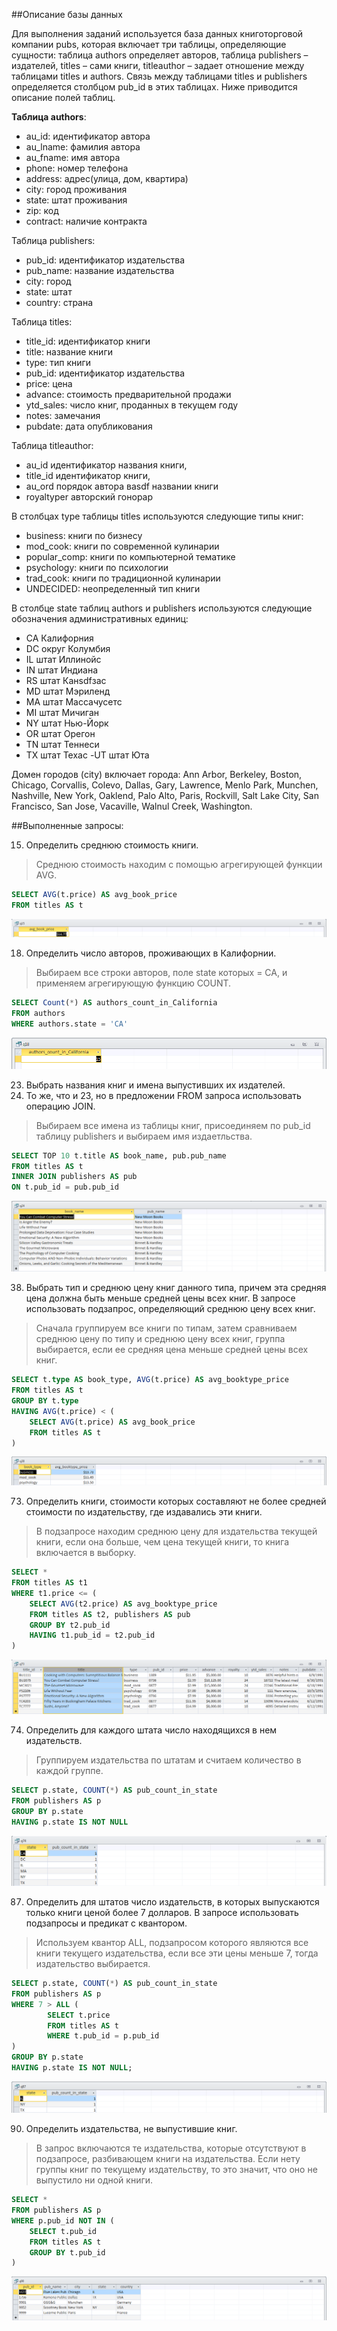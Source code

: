 
##Описание базы данных

Для выполнения заданий используется база данных книготорговой компании pubs, которая включает три таблицы, определяющие сущности: 
таблица authors определяет авторов, таблица publishers – издателей, titles – сами книги, titleauthor – задает отношение между 
таблицами titles и authors. Связь между таблицами titles и publishers определяется столбцом pub_id в этих таблицах. Ниже приводится 
описание полей таблиц.

**Таблица authors**:
- au_id: идентификатор автора
- au_lname:	фамилия автора
- au_fname:	имя автора
- phone: номер телефона
- address: адрес(улица, дом, квартира)
- city:	город проживания
- state: штат проживания
- zip: код
- contract:	наличие контракта

Таблица publishers:
- pub_id:	идентификатор издательства
- pub_name:	название издательства
- city:	город
- state: штат
- country: страна

Таблица titles:
- title_id:	идентификатор книги
- title: название книги
- type:	тип книги
- pub_id:	идентификатор издательства
- price: цена
- advance: стоимость предварительной продажи
- ytd_sales: число книг, проданных в текущем году
- notes: замечания
- pubdate: дата опубликования

Таблица titleauthor:
- au_id	идентификатор названия книги,
- title_id	идентификатор книги,
- au_ord	порядок автора вasdf названии книги
- royaltyper	авторский гонорар

В столбцах type таблицы titles используются следующие типы книг:
- business:	книги по бизнесу
- mod_cook:	книги по современной кулинарии
- popular_comp:	книги по компьютерной тематике
- psychology:	книги по психологии
- trad_cook: книги по традиционной кулинарии
- UNDECIDED: неопределенный тип книги

В столбце state таблиц authors и publishers используются следующие обозначения административных единиц:
- CA	Калифорния
- DC	округ Колумбия
- IL	штат Иллинойс
- IN	штат Индиана
- RS	штат Канsdfзас
- MD	штат Мэриленд
- MA	штат Массачусетс
- MI	штат Мичиган
- NY	штат Нью-Йорк
- OR	штат Орегон
- TN	штат Теннеси
- TX	штат Техас
 -UT	штат Юта

Домен городов (city) включает города: Ann Arbor, Berkeley, Boston, Chicago, Corvallis, Colevo, Dallas, Gary, Lawrence, Menlo Park, Munchen, Nashville, New York, Oaklend, Palo Alto, Paris, Rockvill, Salt Lake City, San Francisco, San Jose, Vacaville, Walnul Creek, Washington. 

##Выполненные запросы:

15)	Определить среднюю стоимость книги.
> Среднюю стоимость находим с помощью агрегирующей функции AVG.

```sql
SELECT AVG(t.price) AS avg_book_price
FROM titles AS t
```
![q15_res](q15_res.png)

18)	Определить число авторов, проживающих в Калифорнии.
> Выбираем все строки авторов, поле state которых = CA, и применяем агрегирующую функцию COUNT.

```sql
SELECT Count(*) AS authors_count_in_California
FROM authors
WHERE authors.state = 'CA'
```
![q18_res](q18_res.png)

23) Выбрать названия книг и имена выпустивших их издателей.
24)	То же, что и 23, но в предложении FROM запроса использовать операцию JOIN.
> Выбираем все имена из таблицы книг, присоединяем по pub_id таблицу publishers и выбираем имя издаетльства.

```sql
SELECT TOP 10 t.title AS book_name, pub.pub_name
FROM titles AS t
INNER JOIN publishers AS pub
ON t.pub_id = pub.pub_id
```
![q24_res](q24_res.png)

38)	Выбрать тип и среднюю цену книг данного типа, причем эта средняя цена должна быть меньше средней цены всех книг. В запросе использовать подзапрос, определяющий среднюю цену всех книг.
> Сначала группируем все книги по типам, затем сравниваем среднюю цену по типу и среднюю цену всех книг, группа выбирается, если ее средняя цена меньше средней цены всех книг. 

```sql
SELECT t.type AS book_type, AVG(t.price) AS avg_booktype_price
FROM titles AS t
GROUP BY t.type
HAVING AVG(t.price) < (
    SELECT AVG(t.price) AS avg_book_price
    FROM titles AS t
)
```
![q38_res](q38_res.png)

73)	Определить книги, стоимости которых составляют не более средней стоимости по издательству, где издавались эти книги.
> В подзапросе находим среднюю цену для издательства текущей книги, если она больше, чем цена текущей книги, то книга включается в выборку.

```sql
SELECT *
FROM titles AS t1
WHERE t1.price <= (
    SELECT AVG(t2.price) AS avg_booktype_price
    FROM titles AS t2, publishers AS pub
    GROUP BY t2.pub_id
    HAVING t1.pub_id = t2.pub_id
)
```
![q73_res](q73_res.png)

74)	Определить для каждого штата число находящихся в нем издательств.
> Группируем издательства по штатам и считаем количество в каждой группе.

```sql
SELECT p.state, COUNT(*) AS pub_count_in_state
FROM publishers AS p
GROUP BY p.state
HAVING p.state IS NOT NULL
```
![q74_res](q74_res.png)

87)	Определить для штатов число издательств, в которых выпускаются только книги ценой более 7 долларов. В запросе использовать подзапросы и предикат с квантором.
> Используем квантор ALL, подзапросом которого являются все книги текущего издательства, если все эти цены меньше 7, тогда издательство выбирается.

```sql
SELECT p.state, COUNT(*) AS pub_count_in_state
FROM publishers AS p
WHERE 7 > ALL (
        SELECT t.price
        FROM titles AS t
        WHERE t.pub_id = p.pub_id  
)
GROUP BY p.state
HAVING p.state IS NOT NULL;
```
![q87_res](q87_res.png)

90)	Определить издательства, не выпустившие книг.
> В запрос включаются те издательства, которые отсутствуют в подзапросе, разбивающем книги на издательства. Если нету группы книг по текущему издательству, то это значит, что оно не выпустило ни одной книги.

```sql
SELECT *
FROM publishers AS p
WHERE p.pub_id NOT IN (
    SELECT t.pub_id
    FROM titles AS t
    GROUP BY t.pub_id
)
```
![q90_res](q90_res.png)

